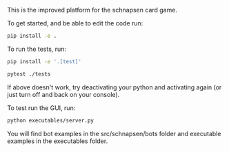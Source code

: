 
This is the improved platform for the schnapsen card game.



To get started, and be able to edit the code run:

```sh
pip install -e .
```

To run the tests, run:

```sh
pip install -e '.[test]'

pytest ./tests
```
If above doesn't work, try deactivating your python and activating again (or just turn off and back on your console).

To test run the GUI, run:
```sh
python executables/server.py
```

You will find bot examples in the src/schnapsen/bots folder and executable examples in the executables folder.

